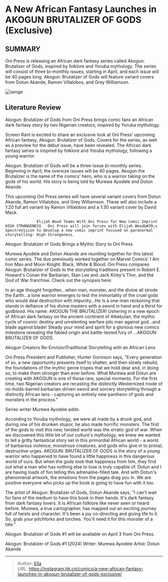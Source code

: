 # A New African Fantasy Launches in AKOGUN BRUTALIZER OF GODS (Exclusive)


## SUMMARY 



  Oni Press is releasing an African dark fantasy series called Akogun: Brutalizer of Gods, inspired by folklore and Yoruba mythology.   The series will consist of three bi-monthly issues, starting in April, and each issue will be 40 pages long.   Akogun: Brutalizer of Gods will feature variant covers from Dotun Akande, Ramon Villalobos, and Grey Williamson.  

![iamge](https://static1.srcdn.com/wordpress/wp-content/uploads/2024/01/akogun-brutalizer-of-gods-comic-cover-art.jpg)

## Literature Review

Akogun: Brutalizer of Gods from Oni Press brings comic fans an African dark fantasy story by two Nigerian creators, inspired by Yoruba mythology.




Screen Rant is excited to share an exclusive look at Oni Press&#39; upcoming African fantasy, Akogun: Brutalizer of Gods. Covers for the series, as well as a preview for the debut issue, have been revealed. The African dark fantasy series is inspired by folklore and Yoruba mythology, following a young warrior.




Akogun: Brutalizer of Gods will be a three-issue bi-monthly series. Beginning in April, the oversize issues will be 40 pages. Akogun the Brutalizer is the name of the comics&#39; hero, who is a warrior taking on the gods of his world. His story is being told by Murewa Ayodele and Dotun Akande.

          

This upcoming Oni Press series will have several variant covers from Dotun Akande, Ramon Villalobos, and Grey Williamson. These will also include a 1:20 full art variant by Ramon Villalobos and a 1:30 variant cover by David Mack.

                  Elijah Wood Teams With Oni Press for New Comic Imprint HIGH STRANGENESS   Oni Press will join forces with Elijah Wood&#39;s SpectreVision to develop a new comic imprint focused on paranormal storytelling: High Strangeness.   





 Akogun: Brutalizer of Gods Brings a Mythic Story to Oni Press 
         

Murewa Ayodele and Dotun Akande are reuniting together for this latest comic series. The duo previously worked together on Marvel Comics&#39; I Am Iron Man and Moon Knight: Black, White &amp; Blood. Oni Press compares Akogun: Brutalizer of Gods to the storytelling traditions present in Robert E. Howard&#39;s Conan the Barbarian, Stan Lee and Jack Kirby&#39;s Thor, and the God of War franchise. Check out the synopsis here:


In an age thought forgotten...when man, monster, and the divine all strode the Earth...a lone warrior emerges to test the immortality of the cruel gods who would deal destruction with impunity...He is a one-man reckoning that stands in defiance of his divine masters with a sword in hand and a thirst for godblood. His name: AKOGUN THE BRUTALIZER! Ushering in a new epoch of African dark fantasy on the ancient continent of Alkebulan, the mythic cycle of cosmic destiny and unrelenting warfare pits man against god...and blade against blade! Steady your mind and spirit for a glorious new comics milestone revealing the fabled origin and battle-tested fury of ...AKOGUN: BRUTALIZER OF GODS.







 Akogun Creators Re-EnvisionTraditional Storytelling with an African Lens 
         

Oni Press President and Publisher, Hunter Gorinson says, &#34;Every generation of so, a new opportunity presents itself to shatter, and then slowly rebuild, the foundations of the mythic genre tropes that we hold dear and, in doing so, to make them stronger than ever before. What Murewa and Dotun are creating with AKOGUN is one of those rare, special moments. For the first time, two Nigerian creators are recasting the distinctly Westernized mode of no-holds-barred barbarian-driven sword and sorcery storytelling through a distinctly African lens - capturing an entirely new pantheon of gods and monsters in the process.&#34;

Series writer Murewa Ayodele adds:


According to Yoruba mythology, we were all made by a drunk god, and during one of his drunken stupor, he also made horrific monsters. The first of the gods to visit this new, twisted world was the erratic god of war. When we discovered this little bit of our culture&#39;s mythology, we knew we wanted to tell a gritty fantastical story set in this primordial African world - a world of barbarous violence, monstrous creatures, and gods who give in to primal, destructive urges.
AKOGUN: BRUTALIZER OF GODS is the story of a young warrior who happened to have found a little happiness in this dangerous world of ours. But when the gods took that happiness from him, they find out what a man who has nothing else to lose is truly capable of. Dotun and I are having loads of fun telling this adrenaline-filled tale. And with Dotun&#39;s phenomenal artwork, the emotions from the pages drag you in. We are positive everyone who picks up the book is going to have fun with it too.





The artist of Akogun: Brutalizer of Gods, Dotun Akande says, &#34;I can&#39;t wait for fans of the medium to have this book in their hands. It&#39;s dark fantasy from dark fantasy lovers. It is African folklore like never seen or heard before. Murewa, a true cartographer, has mapped out an exciting journey full of twists and character. It&#39;s been a joy co-directing and giving life to it. So, grab your pitchforks and torches. You&#39;ll need it for this monster of a tale.&#34;

Akogun: Brutalizer of Gods #1 will be available on April 3 from Oni Press.

 Akogun: Brutalizer of Gods #1 (2024)                  Writer: Murewa Ayodele   Artist: Dotun Akande      




---

> Author: [Ella](https://instagram.hk.cn/)  
> URL: https://instagram.hk.cn/comics/a-new-african-fantasy-launches-in-akogun-brutalizer-of-gods-exclusive/  

